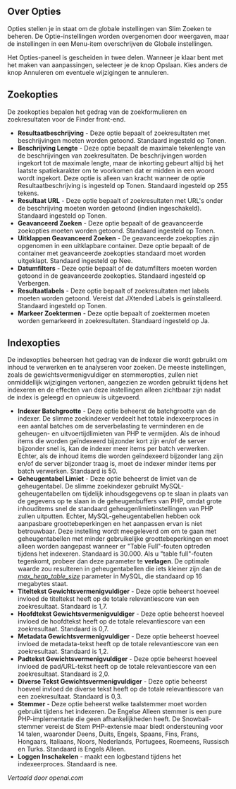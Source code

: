 <!-- Filename: Smart_Search_configuration_options / Display title: Slimme Zoekopties  -->

## Over Opties

Opties stellen je in staat om de globale instellingen van Slim Zoeken te beheren. De Optie-instellingen worden overgenomen door weergaven, maar de instellingen in een Menu-item overschrijven de Globale instellingen.

Het Opties-paneel is gescheiden in twee delen. Wanneer je klaar bent met het maken van aanpassingen, selecteer je de knop Opslaan. Kies anders de knop Annuleren om eventuele wijzigingen te annuleren.

## Zoekopties

De zoekopties bepalen het gedrag van de zoekformulieren en zoekresultaten voor de Finder front-end.

- **Resultaatbeschrijving** - Deze optie bepaalt of zoekresultaten met beschrijvingen moeten worden getoond. Standaard ingesteld op Tonen.
- **Beschrijving Lengte** - Deze optie bepaalt de maximale tekenlengte van de beschrijvingen van zoekresultaten. De beschrijvingen worden ingekort tot de maximale lengte, maar de inkorting gebeurt altijd bij het laatste spatiekarakter om te voorkomen dat er midden in een woord wordt ingekort. Deze optie is alleen van kracht wanneer de optie Resultaatbeschrijving is ingesteld op Tonen. Standaard ingesteld op 255 tekens.
- **Resultaat URL** - Deze optie bepaalt of zoekresultaten met URL's onder de beschrijving moeten worden getoond (indien ingeschakeld). Standaard ingesteld op Tonen.
- **Geavanceerd Zoeken** - Deze optie bepaalt of de geavanceerde zoekopties moeten worden getoond. Standaard ingesteld op Tonen.
- **Uitklappen Geavanceerd Zoeken** - De geavanceerde zoekopties zijn opgenomen in een uitklapbare container. Deze optie bepaalt of de container met geavanceerde zoekopties standaard moet worden uitgeklapt. Standaard ingesteld op Nee.
- **Datumfilters** - Deze optie bepaalt of de datumfilters moeten worden getoond in de geavanceerde zoekopties. Standaard ingesteld op Verbergen.
- **Resultaatlabels** - Deze optie bepaalt of zoekresultaten met labels moeten worden getoond. Vereist dat JXtended Labels is geïnstalleerd. Standaard ingesteld op Tonen.
- **Markeer Zoektermen** - Deze optie bepaalt of zoektermen moeten worden gemarkeerd in zoekresultaten. Standaard ingesteld op Ja.

## Indexopties

De indexopties beheersen het gedrag van de indexer die wordt gebruikt om inhoud te verwerken en te analyseren voor zoeken. De meeste instellingen, zoals de gewichtsvermenigvuldiger en stemmeropties, zullen niet onmiddellijk wijzigingen vertonen, aangezien ze worden gebruikt tijdens het indexeren en de effecten van deze instellingen alleen zichtbaar zijn nadat de index is geleegd en opnieuw is uitgevoerd.

- **Indexer Batchgrootte** - Deze optie beheerst de batchgrootte van de indexer. De slimme zoekindexer verdeelt het totale indexeerproces in een aantal batches om de serverbelasting te verminderen en de geheugen- en uitvoertijdlimieten van PHP te vermijden. Als de inhoud items die worden geïndexeerd bijzonder kort zijn en/of de server bijzonder snel is, kan de indexer meer items per batch verwerken. Echter, als de inhoud items die worden geïndexeerd bijzonder lang zijn en/of de server bijzonder traag is, moet de indexer minder items per batch verwerken. Standaard is 50.
- **Geheugentabel Limiet** - Deze optie beheerst de limiet van de geheugentabel. De slimme zoekindexer gebruikt MySQL-geheugentabellen om tijdelijk inhoudsgegevens op te slaan in plaats van de gegevens op te slaan in de geheugenbuffers van PHP, omdat grote inhouditems snel de standaard geheugenlimietinstellingen van PHP zullen uitputten. Echter, MySQL-geheugentabellen hebben ook aanpasbare groottebeperkingen en het aanpassen ervan is niet betrouwbaar. Deze instelling wordt meegeleverd om om te gaan met geheugentabellen met minder gebruikelijke groottebeperkingen en moet alleen worden aangepast wanneer er "Table Full"-fouten optreden tijdens het indexeren. Standaard is 30.000. Als u "table full"-fouten tegenkomt, probeer dan deze parameter te **verlagen**. De optimale waarde zou resulteren in geheugentabellen die iets kleiner zijn dan de <a href="http://dev.mysql.com/doc/refman/5.1/en/server-system-variables.html#sysvar_max_heap_table_size" rel="nofollow noreferrer noopener"><em>max_heap_table_size</em></a> parameter in MySQL, die standaard op 16 megabytes staat.
- **Titeltekst Gewichtsvermenigvuldiger** - Deze optie beheerst hoeveel invloed de titeltekst heeft op de totale relevantiescore van een zoekresultaat. Standaard is 1,7.
- **Hoofdtekst Gewichtsvermenigvuldiger** - Deze optie beheerst hoeveel invloed de hoofdtekst heeft op de totale relevantiescore van een zoekresultaat. Standaard is 0,7.
- **Metadata Gewichtsvermenigvuldiger** - Deze optie beheerst hoeveel invloed de metadata-tekst heeft op de totale relevantiescore van een zoekresultaat. Standaard is 1,2.
- **Padtekst Gewichtsvermenigvuldiger** - Deze optie beheerst hoeveel invloed de pad/URL-tekst heeft op de totale relevantiescore van een zoekresultaat. Standaard is 2,0.
- **Diverse Tekst Gewichtsvermenigvuldiger** - Deze optie beheerst hoeveel invloed de diverse tekst heeft op de totale relevantiescore van een zoekresultaat. Standaard is 0,3.
- **Stemmer** - Deze optie beheerst welke taalstemmer moet worden gebruikt tijdens het indexeren. De Engelse Alleen stemmer is een pure PHP-implementatie die geen afhankelijkheden heeft. De Snowball-stemmer vereist de Stem PHP-extensie maar biedt ondersteuning voor 14 talen, waaronder Deens, Duits, Engels, Spaans, Fins, Frans, Hongaars, Italiaans, Noors, Nederlands, Portugees, Roemeens, Russisch en Turks. Standaard is Engels Alleen.
- **Loggen Inschakelen** - maakt een logbestand tijdens het indexeerproces. Standaard is nee.

*Vertaald door openai.com*

